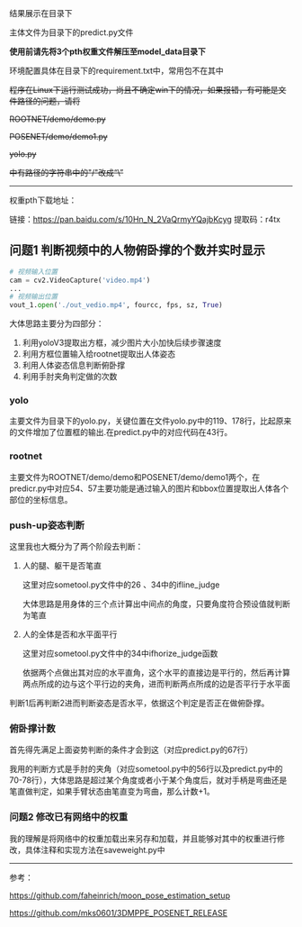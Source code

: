 结果展示在目录下

主体文件为目录下的predict.py文件

**使用前请先将3个pth权重文件解压至model_data目录下**

环境配置具体在目录下的requirement.txt中，常用包不在其中

~~程序在Linux下运行测试成功，尚且不确定win下的情况，如果报错，有可能是文件路径的问题，请将~~

~~ROOTNET/demo/demo.py~~

~~POSENET/demo/demo1.py~~

~~yolo.py~~

~~中有路径的字符串中的"/"改成“\”~~

------

权重pth下载地址：

链接：https://pan.baidu.com/s/10Hn_N_2VaQrmyYQajbKcyg 
提取码：r4tx 




## 问题1 判断视频中的人物俯卧撑的个数并实时显示



```python
# 视频输入位置
cam = cv2.VideoCapture('video.mp4')
...
# 视频输出位置
vout_1.open('./out_vedio.mp4', fourcc, fps, sz, True)
```



大体思路主要分为四部分：

1. 利用yoloV3提取出方框，减少图片大小加快后续步骤速度
2. 利用方框位置输入给rootnet提取出人体姿态
3. 利用人体姿态信息判断俯卧撑
4. 利用手肘夹角判定做的次数



### yolo

主要文件为目录下的yolo.py，关键位置在文件yolo.py中的119、178行，比起原来的文件增加了位置框的输出.在predict.py中的对应代码在43行。

### rootnet

主要文件为ROOTNET/demo/demo和POSENET/demo/demo1两个，在predicr.py中对应54、57主要功能是通过输入的图片和bbox位置提取出人体各个部位的坐标信息。

### push-up姿态判断

这里我也大概分为了两个阶段去判断：

1. 人的腿、躯干是否笔直

   这里对应sometool.py文件中的26 、34中的ifline_judge

   大体思路是用身体的三个点计算出中间点的角度，只要角度符合预设值就判断为笔直

2. 人的全体是否和水平面平行

   这里对应sometool.py文件中的34中ifhorize_judge函数

   依据两个点做出其对应的水平直角，这个水平的直接边是平行的，然后再计算两点所成的边与这个平行边的夹角，进而判断两点所成的边是否平行于水平面

判断1后再判断2进而判断姿态是否水平，依据这个判定是否正在做俯卧撑。

### 俯卧撑计数

首先得先满足上面姿势判断的条件才会到这（对应predict.py的67行）

我用的判断方式是手肘的夹角（对应sometool.py中的56行以及predict.py中的70-78行），大体思路是超过某个角度或者小于某个角度后，就对手柄是弯曲还是笔直做判定，如果手臂状态由笔直变为弯曲，那么计数+1。



### 问题2 修改已有网络中的权重

我的理解是将网络中的权重加载出来另存和加载，并且能够对其中的权重进行修改，具体注释和实现方法在saveweight.py中

------

参考：

https://github.com/faheinrich/moon_pose_estimation_setup

https://github.com/mks0601/3DMPPE_POSENET_RELEASE

